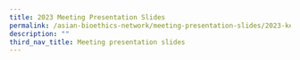 ```yaml
---
title: 2023 Meeting Presentation Slides
permalink: /asian-bioethics-network/meeting-presentation-slides/2023-keynote-slides/
description: ""
third_nav_title: Meeting presentation slides
---
```

